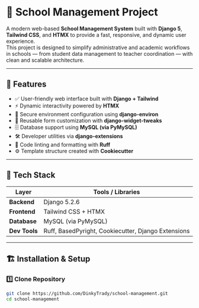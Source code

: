 # 🏫 School Management Project

A modern web-based **School Management System** built with **Django 5**, **Tailwind CSS**, and **HTMX** to provide a fast, responsive, and dynamic user experience.  
This project is designed to simplify administrative and academic workflows in schools — from student data management to teacher coordination — with clean and scalable architecture.

---

## 🚀 Features

- ✅ User-friendly web interface built with **Django + Tailwind**
- ⚡ Dynamic interactivity powered by **HTMX**
- 🔐 Secure environment configuration using **django-environ**
- 🧩 Reusable form customization with **django-widget-tweaks**
- 🗄️ Database support using **MySQL (via PyMySQL)**
- 🛠️ Developer utilities via **django-extensions**
- 🧹 Code linting and formatting with **Ruff**
- ⚙️ Template structure created with **Cookiecutter**

---

## 🧰 Tech Stack

| Layer | Tools / Libraries |
|-------|--------------------|
| **Backend** | Django 5.2.6 |
| **Frontend** | Tailwind CSS + HTMX |
| **Database** | MySQL (via PyMySQL) |
| **Dev Tools** | Ruff, BasedPyright, Cookiecutter, Django Extensions |

---

## 🏗️ Installation & Setup

### 1️⃣ Clone Repository
```bash
git clone https://github.com/DinkyTrady/school-management.git
cd school-management

